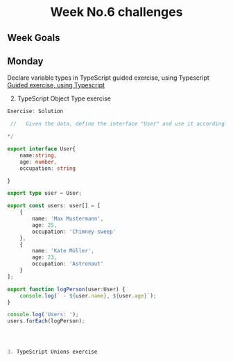 <h1 align="center">Week No.6 challenges</h1>

<h2>Week Goals</h2>

## Monday

Declare variable types in TypeScript guided exercise, using Typescript
[Guided exercise, using Typescript](https://github.com/wisdown/core-code-from-scratch-readme/blob/main/Challeng-weeks/week-6.1.md)

2. TypeScript Object Type exercise

```typescript
Exercise: Solution

 //   Given the data, define the interface "User" and use it accordingly.

*/

export interface User{
    name:string,
    age: number,
    occupation: string

}

export type user = User;

export const users: user[] = [
    {
        name: 'Max Mustermann',
        age: 25,
        occupation: 'Chimney sweep'
    },
    {
        name: 'Kate Müller',
        age: 23,
        occupation: 'Astronaut'
    }
];

export function logPerson(user:User) {
    console.log(` - ${user.name}, ${user.age}`);
}

console.log('Users: ');
users.forEach(logPerson);




3. TypeScript Unions exercise

```
